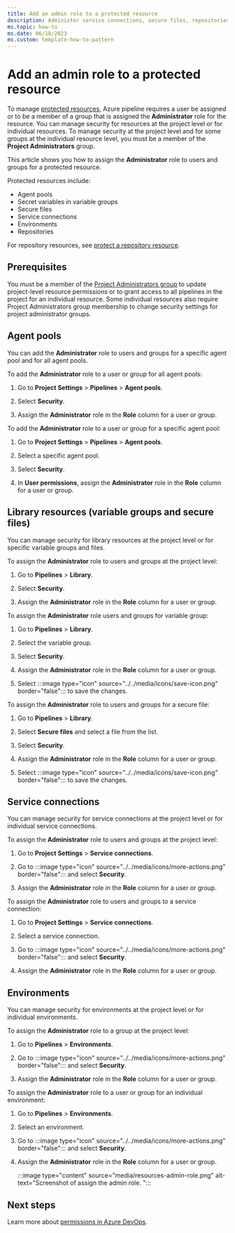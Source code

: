 ```yaml
---
title: Add an admin role to a protected resource
description: Administer service connections, secure files, repositories, agent pools, secret variables, and Environments. 
ms.topic: how-to 
ms.date: 06/18/2023
ms.custom: template-how-to-pattern
---
```


# Add an admin role to a protected resource

To manage [protected resources](../process/about-resources.md), Azure pipeline requires a user be assigned or to be a member of a group that is assigned the **Administrator** role for the resource. You can manage security for resources at the project level or for individual resources. To manage security at the project level and for some groups at the individual resource level, you must be a member of the **Project Administrators** group.  

This article shows you how to assign the **Administrator** role to users and groups for a protected resource.

Protected resources include:

* Agent pools
* Secret variables in variable groups
* Secure files
* Service connections
* Environments
* Repositories

For repository resources, see [protect a repository resource](../process/repository-resource.md). 


## Prerequisites

You must be a member of the [Project Administrators group](../../organizations/security/change-project-level-permissions.md) to update project-level resource permissions or to grant access to all pipelines in the project for an individual resource. Some individual resources also require Project Administrators group membership to change security settings for project administrator groups.

## Agent pools

You can add the **Administrator** role to users and groups for a specific agent pool and for all agent pools. 

To add the **Administrator** role to a user or group for all agent pools:

1. Go to **Project Settings** > **Pipelines** > **Agent pools**. 

1. Select **Security**. 

1. Assign the **Administrator** role in the **Role** column for a user or group. 

To add the **Administrator** role to a user or group for a specific agent pool:

1. Go to **Project Settings** > **Pipelines** > **Agent pools**. 

1. Select a specific agent pool. 

1. Select **Security**. 

1. In **User permissions**, assign the **Administrator** role in the **Role** column for a user or group.

## Library resources (variable groups and secure files)

You can manage security for library resources at the project level or for specific variable groups and files.

To assign the **Administrator** role to users and groups at the project level:

1. Go to **Pipelines** > **Library**. 

1. Select **Security**.

1. Assign the **Administrator** role in the **Role** column for a user or group.

To assign the **Administrator** role users and groups for variable group:

1. Go to **Pipelines** > **Library**. 

1. Select the variable group.
1. Select **Security**.
1. Assign the **Administrator** role in the **Role** column for a user or group.
1. Select :::image type="icon" source="../../media/icons/save-icon.png" border="false"::: to save the changes.

To assign the **Administrator** role to users and groups for a secure file:

1. Go to **Pipelines** > **Library**.

1. Select **Secure files** and select a file from the list.
1. Select **Security**.
1. Assign the **Administrator** role in the **Role** column for a user or group.
1. Select :::image type="icon" source="../../media/icons/save-icon.png" border="false"::: to save the changes.


## Service connections

You can manage security for service connections at the project level or for individual service connections.  

To assign the **Administrator** role to users and groups at the project level:

1. Go to **Project Settings** > **Service connections**. 

1. Go to :::image type="icon" source="../../media/icons/more-actions.png" border="false"::: and select **Security**.  
1. Assign the **Administrator** role in the **Role** column for a user or group.

To assign the **Administrator** role to users and groups to a service connection:

1. Go to **Project Settings** > **Service connections**. 

1. Select a service connection. 

1. Go to :::image type="icon" source="../../media/icons/more-actions.png" border="false"::: and select **Security**.  

1. Assign the **Administrator** role in the **Role** column for a user or group.

## Environments

You can manage security for environments at the project level or for individual environments.

To assign the **Administrator** role to a group at the project level:

1. Go to **Pipelines** > **Environments**. 

1. Go to :::image type="icon" source="../../media/icons/more-actions.png" border="false"::: and select **Security**.  

1. Assign the **Administrator** role in the **Role** column for a user or group.

To assign the **Administrator** role to a user or group for an individual environment:

1. Go to **Pipelines** > **Environments**. 

1. Select an environment. 

1. Go to :::image type="icon" source="../../media/icons/more-actions.png" border="false"::: and select **Security**. 

1. Assign the **Administrator** role in the **Role** column for a user or group.

    :::image type="content" source="media/resources-admin-role.png" alt-text="Screenshot of assign the admin role. ":::


## Next steps

Learn more about [permissions in Azure DevOps](../../organizations/security/about-permissions.md). 


